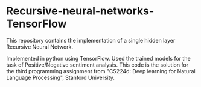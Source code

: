 # Recursive-neural-networks-TensorFlow
This repository contains the implementation of a single hidden layer Recursive Neural Network. 

Implemented in python using TensorFlow. Used the trained models for the task of Positive/Negative sentiment analysis. This code is the solution for the third programming assignment from "CS224d: Deep learning for Natural Language Processing", Stanford University.

